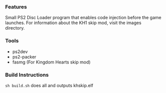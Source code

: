 ### Features
Small PS2 Disc Loader program that enables code injection before the game launches.
For information about the KH1 skip mod, visit the images directory.

### Tools
- ps2dev
- ps2-packer
- fasmg (For Kingdom Hearts skip mod)

### Build Instructions
```sh build.sh``` does all and outputs khskip.elf

